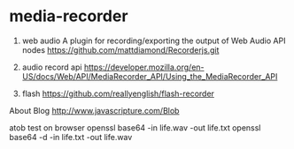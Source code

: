# media-recorder
1. web audio
A plugin for recording/exporting the output of Web Audio API nodes
https://github.com/mattdiamond/Recorderjs.git

2. audio record api
https://developer.mozilla.org/en-US/docs/Web/API/MediaRecorder_API/Using_the_MediaRecorder_API

3. flash
https://github.com/reallyenglish/flash-recorder

About Blog
http://www.javascripture.com/Blob

atob test on browser
openssl base64 -in life.wav -out life.txt
openssl base64 -d -in life.txt -out life.wav
